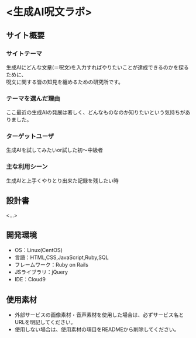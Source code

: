 # <生成AI呪文ラボ>

## サイト概要

### サイトテーマ

生成AIにどんな文章(＝呪文)を入力すればやりたいことが達成できるのかを探るために、<br>呪文に関する皆の知見を纏めるための研究所です。

### テーマを選んだ理由

ここ最近の生成AIの発展は著しく、どんなものなのか知りたいという気持ちがありました。

### ターゲットユーザ

生成AIを試してみたいor試した初～中級者

### 主な利用シーン

生成AIと上手くやりとり出来た記録を残したい時

## 設計書

<...>

## 開発環境

- OS：Linux(CentOS)
- 言語：HTML,CSS,JavaScript,Ruby,SQL
- フレームワーク：Ruby on Rails
- JSライブラリ：jQuery
- IDE：Cloud9

## 使用素材

- 外部サービスの画像素材・音声素材を使用した場合は、必ずサービス名とURLを明記してください。
- 使用しない場合は、使用素材の項目をREADMEから削除してください。

